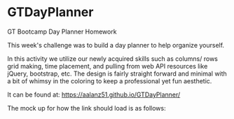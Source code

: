 # GTDayPlanner
GT Bootcamp Day Planner Homework

This week's challenge was to build a day planner to help organize yourself.

In this activity we utilize our newly acquired skills such as columns/ rows grid making, time placement, and pulling from web API resources like jQuery, bootstrap, etc. The design is fairly straight forward and minimal with a bit of whimsy in the coloring to keep a professional yet fun aesthetic.

It can be found at: https://aalanz51.github.io/GTDayPlanner/

The mock up for how the link should load is as follows:
